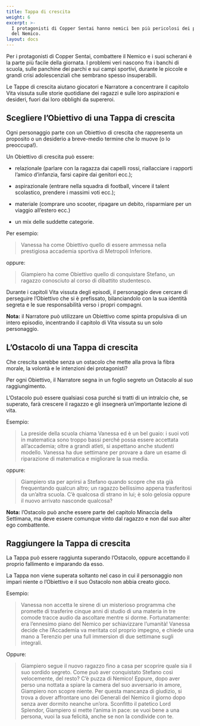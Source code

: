 ```yaml
---
title: Tappa di crescita
weight: 6
excerpt: >-
  I protagonisti di Copper Sentai hanno nemici ben più pericolosi dei pupazzi
  del Nemico.
layout: docs
---
```

Per i protagonisti di Copper Sentai, combattere il Nemico e i suoi scherani è la parte più facile della giornata. I problemi veri nascono fra i banchi di scuola, sulle panchine dei parchi e sui campi sportivi, durante le piccole e grandi crisi adolescenziali che sembrano spesso insuperabili.

Le Tappe di crescita aiutano giocatori e Narratore a concentrare il capitolo Vita vissuta sulle storie quotidiane dei ragazzi e sulle loro aspirazioni e desideri, fuori dai loro obblighi da supereroi.

## Scegliere l’Obiettivo di una Tappa di crescita

Ogni personaggio parte con un Obiettivo di crescita che rappresenta un proposito o un desiderio a breve-medio termine che lo muove (o lo preoccupa!).

Un Obiettivo di crescita può essere:

*   relazionale (parlare con la ragazza dai capelli rossi, riallacciare i rapporti l’amico d’infanzia, farsi capire dai genitori ecc.);

*   aspirazionale (entrare nella squadra di football, vincere il talent scolastico, prendere i massimi voti ecc.);

*   materiale (comprare uno scooter, ripagare un debito, risparmiare per un viaggio all’estero ecc.)

*   un mix delle suddette categorie.

Per esempio:

> Vanessa ha come Obiettivo quello di essere ammessa nella prestigiosa accademia sportiva di Metropoli Inferiore.

oppure:

> Giampiero ha come Obiettivo quello di conquistare Stefano, un ragazzo conosciuto al corso di dibattito studentesco.

Durante i capitoli Vita vissuta degli episodi, il personaggio deve cercare di perseguire l’Obiettivo che si è prefissato, bilanciandolo con la sua identità segreta e le sue responsabilità verso i propri compagni.

<div class="note"><strong>Nota:</strong> il Narratore può utilizzare un Obiettivo come spinta propulsiva di un intero episodio, incentrando il capitolo di Vita vissuta su un solo personaggio.</div>

## L’Ostacolo di una Tappa di crescita

Che crescita sarebbe senza un ostacolo che mette alla prova la fibra morale, la volontà e le intenzioni dei protagonisti?

Per ogni Obiettivo, il Narratore segna in un foglio segreto un Ostacolo al suo raggiungimento.

L’Ostacolo può essere qualsiasi cosa purché si tratti di un intralcio che, se superato, farà crescere il ragazzo e gli insegnerà un’importante lezione di vita.

Esempio:

> La preside della scuola chiama Vanessa ed è un bel guaio: i suoi voti in matematica sono troppo bassi perché possa essere accettata all’accademia; oltre a grandi atleti, si aspettano anche studenti modello. Vanessa ha due settimane per provare a dare un esame di riparazione di matematica e migliorare la sua media.

oppure:

> Giampiero sta per aprirsi a Stefano quando scopre che sta già frequentando qualcun altro; un ragazzo bellissimo appena trasferitosi da un’altra scuola. C’è qualcosa di strano in lui; è solo gelosia oppure il nuovo arrivato nasconde qualcosa?

<div class="note"><strong>Nota:</strong> l’Ostacolo può anche essere parte del capitolo Minaccia della Settimana, ma deve essere comunque vinto dal ragazzo e non dal suo alter ego combattente.</div>

## Raggiungere la Tappa di crescita

La Tappa può essere raggiunta superando l’Ostacolo, oppure accettando il proprio fallimento e imparando da esso. 

La Tappa non viene superata soltanto nel caso in cui il personaggio non impari niente o l’Obiettivo e il suo Ostacolo non abbia creato gioco.


Esempio:

> Vanessa non accetta le sirene di un misterioso programma che promette di trasferire cinque anni di studio di una materia in tre comode tracce audio da ascoltare mentre si dorme. Fortunatamente: era l’ennesimo piano del Nemico per schiavizzare l’umanità! Vanessa decide che l’Accademia va meritata col proprio impegno, e chiede una mano a Terenzio per una full immersion di due settimane sugli integrali.

Oppure:

> Giampiero segue il nuovo ragazzo fino a casa per scoprire quale sia il suo sordido segreto. Come può aver conquistato Stefano così velocemente, del resto? C’è puzza di Nemico! Eppure, dopo aver perso una nottata a spiare la camera del suo avversario in amore, Giampiero non scopre niente. Per questa mancanza di giudizio, si trova a dover affrontare uno dei Generali del Nemico il giorno dopo senza aver dormito neanche un’ora. Sconfitto il patetico Lord Splendor, Giampiero si mette l’anima in pace: se vuoi bene a una persona, vuoi la sua felicità, anche se non la condivide con te.
